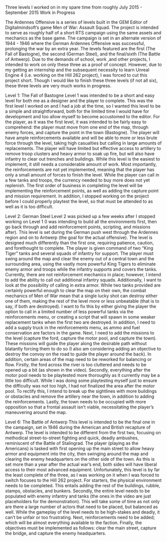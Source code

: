 Three levels I worked on in my spare time from roughly July 2015 - September 2015 Work in Progress

The Ardennes Offensive is a series of levels built in the GEM Editor of Digitalmindsoft’s game Men of War: Assault Squad. The project is intended to serve as roughly half of a short RTS campaign using the same assets and mechanics as the base game. The campaign is set in an alternate version of 1944 - 1946 where the German Ardennes Offensive was successful, prolonging the war by an extra year. The levels featured are the first (The Fall of Bastogne), the second (German Steel), and the final/sixth (The Battle of Antwerp). Due to the demands of school, work ,and other projects, I intended to work on only these three as a proof of concept. However, due to my getting an internship and the subsequent necessity to learn Unreal Engine 4 (i.e. working on the Hill 262 project), I was forced to cut this project short. Though I would like to finish these three levels (if not all six), these three levels are very much works in progress.

Level 1: The Fall of Bastogne
Level 1 was intended to be a short and easy level for both me as a designer and the player to complete. This was the first level I worked on and I had a job at the time, so I wanted this level to be a simple and straightforward, both for the limited time I would have for development and too allow myself to become accustomed to the editor. For the player, as it was the first level, it was intended to be fairly easy to comprehend: the player must move from one end of the map, through enemy forces, and capture the point in the town (Bastogne). The player will have ample reinforcements available and will be able to more or less brute force through the level, taking high casualties but calling in large amounts of replacements. The player will have limited but effective access to artillery to remove troop clusters and heavy armor to soak up fire, but will also have infantry to clear out trenches and buildings. While this level is the easiest to implement, it still needs a considerable amount of work. Most importantly, the reinforcements are not yet implemented, meaning that the player has only a small amount of forces to finish the level. While the player can call in a few tanks and troops, the currency needed to buy more does not yet replenish. The first order of business in completing the level will be implementing the reinforcement points, as well as adding the capture point and mission requirement.  In addition, I stopped working on the project before I could properly playtest the level, so that must be attended to as well as it is too difficult.

Level 2: German Steel
Level 2 was picked up a few weeks after I stopped working on Level 1 (I was intending to build all the environments first, then go back through and add reinforcement points, scripting, and missions after).  This level is set during the German push west through the Ardennes region and on to Antwerp (the goal for the actual offensive).  The level is designed much differently than the first one, requiring patience, caution, and forethought to complete. The player is given command of two “King Tiger” tanks and several squads of infantry for support. The player must swing around the map and clear the enemy out of a central town and the surrounding area, using the vastly more powerful King Tigers to eliminate enemy armor and troops while the infantry supports and covers the tanks. Currently, there are not reinforcement mechanics in place; however, I intend to add the ability to call out additional infantry squads. Additionally, I want to look at the possibility of calling in extra armor. While two tanks provided are certainly powerful enough to clear the map on their own, the combat mechanics of Men of War mean that a single lucky shot can destroy either one of them, making the rest of the level more or less unbeatable (that is to say, if both are destroyed).  I want to fix this by either giving the player the option to call in a limited number of less powerful tanks via the reinforcements menu, or creating a script that will spawn in some weaker replacement tanks when the first two are destroyed. In addition, I need to add a supply truck in the reinforcements menu, as ammo and fuel conservation are factors in the game. Next, I need to add the missions to the level (capture the ford, capture the motor pool, and capture the town). These missions will guide the player along the desirable path without blatantly forcing them to do so (I also am considering adding an objective to destroy the convoy on the road to guide the player around the back). In addition, certain areas of the map need to be reworked for balancing or flow. Firstly, the ford across the river is too cluttered and needs to be opened up a bit (as shown in the video). Secondly, everything after the motor pool needs to be playtested more thoroughly as it currently may be a little too difficult. While I was doing some playtesting myself just to ensure the difficulty was not too high, I had not finalized the area after the motor pool. To rectify this, I intend to break up the sightlines with more buildings or obstacles and remove the artillery near the town, in addition to adding the reinforcements. Lastly, the town needs to be occupied with more opposition so that a frontal assault isn’t viable, necessitating the player’s maneuvering around the map.

Level 6: The Battle of Antwerp
This level is intended to be the final one in the campaign, set in 1946 during the American and British recapture of Antwerp. The level is intended to be different from the first two, focusing on methodical street-to-street fighting and quick, deadly ambushes, reminiscent of the Battle of Stalingrad. The player (playing as the Americans) is tasked with first opening up the main street to allow heavy armor and equipment into the city, then swinging around the map and clearing the enemy headquarters on the other side of the town. As this is set more than a year after the actual war’s end, both sides will have liberal access to their most advanced equipment. Unfortunately, this level is by far the least complete of the three, as I was working on it when I was forced to switch focuses to the Hill 262 project. For starters, the physical environment needs to be completed. This entails adding the rest of the buildings, rubble, stamps, obstacles, and bunkers. Secondly, the entire level needs to be populated with enemy infantry and tanks (the ones in the video are just placeholders for the demonstration). This will take some of time as not only are there a large number of actors that need to be placed, but balanced as well. While the gameplay of the level needs to be high-stakes and deadly, it can’t be unfair or too frustrating. Next, reinforcements need to be added; which will be almost everything available to the faction. Finally, the objectives must be implemented as follows: clear the main street, capture the bridge, and capture the enemy headquarters.
